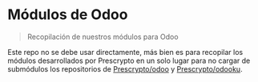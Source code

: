 # Módulos de Odoo

> Recopilación de nuestros módulos para Odoo

Este repo no se debe usar directamente, más bien es para recopilar los módulos desarrollados por Prescrypto en un solo lugar para no cargar de submódulos los repositorios de [Prescrypto/odoo][odoo] y [Prescrypto/odooku][odooku].

[odoo]: https://github.com/Prescrypto/odoo/
[odooku]: https://github.com/Prescrypto/odooku/
